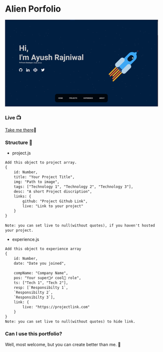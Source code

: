 # Alien Porfolio

![Ayush Rajniwal's Portfolio](/images/portfolio.png)

### Live 📺

[Take me there](https://ayushrajniwal.netlify.app/)🚀

### Structure 🚧

- project.js

```
Add this object to project array.
{
    id: Number,
    title: "Your Project Title",
    img: "Path to image",
    tags: ["Technology 1", "Technology 2", "Technology 3"],
    desc: "A short Project discription",
    links: {
        github: "Project Github Link",
        live: "Link to your project"
    }
}

Note: you can set live to null(without quotes), if you haven't hosted your project.
```

- experience.js

```
Add this object to experience array
{
    id: Number,
    date: "Date you joined",

    compName: "Company Name",
    pos: "Your super🦸‍♂️ cool🥶 role",
    ts: ["Tech 1", "Tech 2"],
    resp: [`Responsibilty 1`,
    `Responsibilty 2`,
    `Responsibilty 3`],
    link: {
        live: "https://projectlink.com"
    }
}
Note: you can set live to null(without quotes) to hide link.
```

### Can I use this portfolio?

Well, most welcome, but you can create better than me. 🤗
